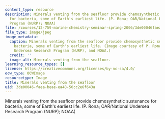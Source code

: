 ```yaml
---
content_type: resource
description: Minerals venting from the seafloor provide chemosynthetic sustenance
  for bacteria, some of Earth's earliest life. (P. Rona; OAR/National Undersea Research
  Program (NURP); NOAA)
file: /courses/12-759-marine-chemistry-seminar-spring-2006/3de00046faeabeaeea4850cc2e6f643a_12-759s06.jpg
file_type: image/jpeg
image_metadata:
  caption: Minerals venting from the seafloor provide chemosynthetic sustenance for
    bacteria, some of Earth's earliest life. (Image courtesy of P. Rona, OAR/National
    Undersea Research Program (NURP), and NOAA.)
  credit: ''
  image-alt: Minerals venting from the seafloor.
learning_resource_types: []
license: https://creativecommons.org/licenses/by-nc-sa/4.0/
ocw_type: OCWImage
resourcetype: Image
title: Minerals venting from the seafloor
uid: 3de00046-faea-beae-ea48-50cc2e6f643a
---
```

Minerals venting from the seafloor provide chemosynthetic sustenance for bacteria, some of Earth's earliest life. (P. Rona; OAR/National Undersea Research Program (NURP); NOAA)